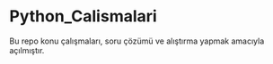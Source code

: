 # Python_Calismalari
Bu repo konu çalışmaları, soru çözümü ve alıştırma yapmak amacıyla açılmıştır.
